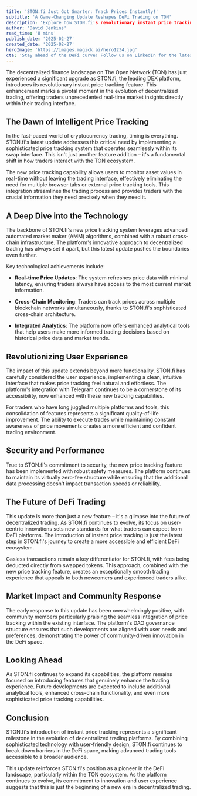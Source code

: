 ```yaml
---
title: 'STON.fi Just Got Smarter: Track Prices Instantly!'
subtitle: 'A Game-Changing Update Reshapes DeFi Trading on TON'
description: 'Explore how STON.fi's revolutionary instant price tracking feature transforms decentralized trading, offering traders unprecedented real-time market insights directly within their trading interface. Delve into the advanced AMM algorithms, cross-chain monitoring, and integrated analytics that set new standards for the DeFi landscape.'
author: 'David Jenkins'
read_time: '8 mins'
publish_date: '2025-02-27'
created_date: '2025-02-27'
heroImage: 'https://images.magick.ai/hero1234.jpg'
cta: 'Stay ahead of the DeFi curve! Follow us on LinkedIn for the latest updates on groundbreaking developments in decentralized finance and STON.fi''s continuing innovation.'
---
```


The decentralized finance landscape on The Open Network (TON) has just experienced a significant upgrade as STON.fi, the leading DEX platform, introduces its revolutionary instant price tracking feature. This enhancement marks a pivotal moment in the evolution of decentralized trading, offering traders unprecedented real-time market insights directly within their trading interface.

## The Dawn of Intelligent Price Tracking

In the fast-paced world of cryptocurrency trading, timing is everything. STON.fi's latest update addresses this critical need by implementing a sophisticated price tracking system that operates seamlessly within its swap interface. This isn't just another feature addition – it's a fundamental shift in how traders interact with the TON ecosystem.

The new price tracking capability allows users to monitor asset values in real-time without leaving the trading interface, effectively eliminating the need for multiple browser tabs or external price tracking tools. This integration streamlines the trading process and provides traders with the crucial information they need precisely when they need it.

## A Deep Dive into the Technology

The backbone of STON.fi's new price tracking system leverages advanced automated market maker (AMM) algorithms, combined with a robust cross-chain infrastructure. The platform's innovative approach to decentralized trading has always set it apart, but this latest update pushes the boundaries even further.

Key technological achievements include:

- **Real-time Price Updates**: The system refreshes price data with minimal latency, ensuring traders always have access to the most current market information.

- **Cross-Chain Monitoring**: Traders can track prices across multiple blockchain networks simultaneously, thanks to STON.fi's sophisticated cross-chain architecture.

- **Integrated Analytics**: The platform now offers enhanced analytical tools that help users make more informed trading decisions based on historical price data and market trends.

## Revolutionizing User Experience

The impact of this update extends beyond mere functionality. STON.fi has carefully considered the user experience, implementing a clean, intuitive interface that makes price tracking feel natural and effortless. The platform's integration with Telegram continues to be a cornerstone of its accessibility, now enhanced with these new tracking capabilities.

For traders who have long juggled multiple platforms and tools, this consolidation of features represents a significant quality-of-life improvement. The ability to execute trades while maintaining constant awareness of price movements creates a more efficient and confident trading environment.

## Security and Performance

True to STON.fi's commitment to security, the new price tracking feature has been implemented with robust safety measures. The platform continues to maintain its virtually zero-fee structure while ensuring that the additional data processing doesn't impact transaction speeds or reliability.

## The Future of DeFi Trading

This update is more than just a new feature – it's a glimpse into the future of decentralized trading. As STON.fi continues to evolve, its focus on user-centric innovations sets new standards for what traders can expect from DeFi platforms. The introduction of instant price tracking is just the latest step in STON.fi's journey to create a more accessible and efficient DeFi ecosystem.

Gasless transactions remain a key differentiator for STON.fi, with fees being deducted directly from swapped tokens. This approach, combined with the new price tracking feature, creates an exceptionally smooth trading experience that appeals to both newcomers and experienced traders alike.

## Market Impact and Community Response

The early response to this update has been overwhelmingly positive, with community members particularly praising the seamless integration of price tracking within the existing interface. The platform's DAO governance structure ensures that such developments are aligned with user needs and preferences, demonstrating the power of community-driven innovation in the DeFi space.

## Looking Ahead

As STON.fi continues to expand its capabilities, the platform remains focused on introducing features that genuinely enhance the trading experience. Future developments are expected to include additional analytical tools, enhanced cross-chain functionality, and even more sophisticated price tracking capabilities.

## Conclusion

STON.fi's introduction of instant price tracking represents a significant milestone in the evolution of decentralized trading platforms. By combining sophisticated technology with user-friendly design, STON.fi continues to break down barriers in the DeFi space, making advanced trading tools accessible to a broader audience.

This update reinforces STON.fi's position as a pioneer in the DeFi landscape, particularly within the TON ecosystem. As the platform continues to evolve, its commitment to innovation and user experience suggests that this is just the beginning of a new era in decentralized trading.